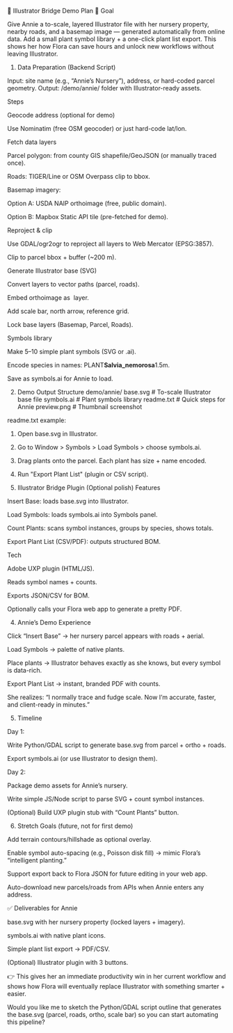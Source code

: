 🌱 Illustrator Bridge Demo Plan
🎯 Goal

Give Annie a to-scale, layered Illustrator file with her nursery property, nearby roads, and a basemap image — generated automatically from online data. Add a small plant symbol library + a one-click plant list export. This shows her how Flora can save hours and unlock new workflows without leaving Illustrator.

1. Data Preparation (Backend Script)

Input: site name (e.g., “Annie’s Nursery”), address, or hard-coded parcel geometry.
Output: /demo/annie/ folder with Illustrator-ready assets.

Steps

Geocode address (optional for demo)

Use Nominatim (free OSM geocoder) or just hard-code lat/lon.

Fetch data layers

Parcel polygon: from county GIS shapefile/GeoJSON (or manually traced once).

Roads: TIGER/Line or OSM Overpass clip to bbox.

Basemap imagery:

Option A: USDA NAIP orthoimage (free, public domain).

Option B: Mapbox Static API tile (pre-fetched for demo).

Reproject & clip

Use GDAL/ogr2ogr to reproject all layers to Web Mercator (EPSG:3857).

Clip to parcel bbox + buffer (~200 m).

Generate Illustrator base (SVG)

Convert layers to vector paths (parcel, roads).

Embed orthoimage as <image> layer.

Add scale bar, north arrow, reference grid.

Lock base layers (Basemap, Parcel, Roads).

Symbols library

Make 5–10 simple plant symbols (SVG or .ai).

Encode species in names: PLANT**Salvia_nemorosa**1.5m.

Save as symbols.ai for Annie to load.

2. Demo Output Structure
   demo/annie/
   base.svg # To-scale Illustrator base file
   symbols.ai # Plant symbols library
   readme.txt # Quick steps for Annie
   preview.png # Thumbnail screenshot

readme.txt example:

1. Open base.svg in Illustrator.
2. Go to Window > Symbols > Load Symbols > choose symbols.ai.
3. Drag plants onto the parcel. Each plant has size + name encoded.
4. Run "Export Plant List" (plugin or CSV script).

5. Illustrator Bridge Plugin (Optional polish)
   Features

Insert Base: loads base.svg into Illustrator.

Load Symbols: loads symbols.ai into Symbols panel.

Count Plants: scans symbol instances, groups by species, shows totals.

Export Plant List (CSV/PDF): outputs structured BOM.

Tech

Adobe UXP plugin (HTML/JS).

Reads symbol names + counts.

Exports JSON/CSV for BOM.

Optionally calls your Flora web app to generate a pretty PDF.

4. Annie’s Demo Experience

Click “Insert Base” → her nursery parcel appears with roads + aerial.

Load Symbols → palette of native plants.

Place plants → Illustrator behaves exactly as she knows, but every symbol is data-rich.

Export Plant List → instant, branded PDF with counts.

She realizes: “I normally trace and fudge scale. Now I’m accurate, faster, and client-ready in minutes.”

5. Timeline

Day 1:

Write Python/GDAL script to generate base.svg from parcel + ortho + roads.

Export symbols.ai (or use Illustrator to design them).

Day 2:

Package demo assets for Annie’s nursery.

Write simple JS/Node script to parse SVG + count symbol instances.

(Optional) Build UXP plugin stub with “Count Plants” button.

6. Stretch Goals (future, not for first demo)

Add terrain contours/hillshade as optional overlay.

Enable symbol auto-spacing (e.g., Poisson disk fill) → mimic Flora’s “intelligent planting.”

Support export back to Flora JSON for future editing in your web app.

Auto-download new parcels/roads from APIs when Annie enters any address.

✅ Deliverables for Annie

base.svg with her nursery property (locked layers + imagery).

symbols.ai with native plant icons.

Simple plant list export → PDF/CSV.

(Optional) Illustrator plugin with 3 buttons.

👉 This gives her an immediate productivity win in her current workflow and shows how Flora will eventually replace Illustrator with something smarter + easier.

Would you like me to sketch the Python/GDAL script outline that generates the base.svg (parcel, roads, ortho, scale bar) so you can start automating this pipeline?
